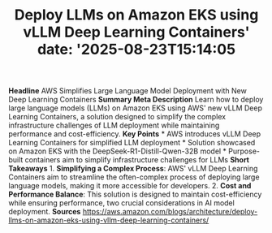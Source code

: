 ﻿---
title: "Deploy LLMs on Amazon EKS using vLLM Deep Learning Containers'
date: '2025-08-23T15:14:05"
category: "Markets"
summary: ""
slug: "deploy llms on amazon eks using vllm deep learning container"
source_urls:
  - "https://aws.amazon.com/blogs/architecture/deploy-llms-on-amazon-eks-using-vllm-deep-learning-containers/"
seo:
  title: "Deploy LLMs on Amazon EKS using vLLM Deep Learning Containers | Hash n Hedge'
  description: '"
  keywords: ["news", "markets", "brief"]
---
**Headline** AWS Simplifies Large Language Model Deployment with New Deep Learning Containers  **Summary Meta Description** Learn how to deploy large language models (LLMs) on Amazon EKS using AWS' new vLLM Deep Learning Containers, a solution designed to simplify the complex infrastructure challenges of LLM deployment while maintaining performance and cost-efficiency.  **Key Points**  * AWS introduces vLLM Deep Learning Containers for simplified LLM deployment * Solution showcased on Amazon EKS with the DeepSeek-R1-Distill-Qwen-32B model * Purpose-built containers aim to simplify infrastructure challenges for LLMs  **Short Takeaways**  1. **Simplifying a Complex Process**: AWS' vLLM Deep Learning Containers aim to streamline the often-complex process of deploying large language models, making it more accessible for developers. 2. **Cost and Performance Balance**: This solution is designed to maintain cost-efficiency while ensuring performance, two crucial considerations in AI model deployment.  **Sources** https://aws.amazon.com/blogs/architecture/deploy-llms-on-amazon-eks-using-vllm-deep-learning-containers/ 
